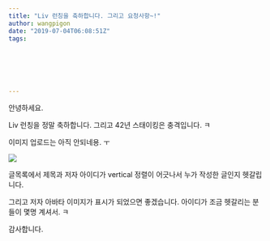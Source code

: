 ```yaml
---
title: "Liv 런칭을 축하합니다. 그리고 요청사항~!"
author: wangpigon
date: "2019-07-04T06:08:51Z"
tags:
  
  
  
  
  
  
---
```

안녕하세요.

Liv 런칭을 정말 축하합니다.  그리고 42년 스태이킹은 충격입니다. ㅋ

이미지 업로드는 아직 안되네용. ㅜ 

![](https://cdn.steemitimages.com/DQmRtzYasmhPQTNHkexK9mQ8F4375pohHSK9nFfaavkX4my/review.png)

글목록에서 제목과 저자 아이디가 vertical 정렬이 어긋나서 누가 작성한 글인지 헷갈립니다. 

그리고 저자 아바타 이미지가 표시가 되었으면 좋겠습니다. 아이디가 조금 헷갈리는 분들이 몇명 계셔서. ㅋ

감사합니다.